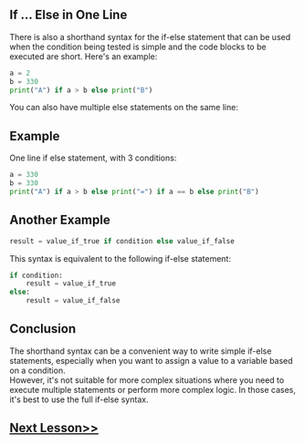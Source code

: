 ## If ... Else in One Line
There is also a shorthand syntax for the if-else statement that can be used when the condition being tested is simple and the code blocks to be executed are short. Here's an example:
```python
a = 2
b = 330
print("A") if a > b else print("B")
```

You can also have multiple else statements on the same line:

## Example
One line if else statement, with 3 conditions:
```python
a = 330
b = 330
print("A") if a > b else print("=") if a == b else print("B")
```

## Another Example
```python
result = value_if_true if condition else value_if_false

```

This syntax is equivalent to the following if-else statement:
```python
if condition:
    result = value_if_true
else:
    result = value_if_false

```
## Conclusion
The shorthand syntax can be a convenient way to write simple if-else statements, especially when you want to assign a value to a variable based on a condition. \
However, it's not suitable for more complex situations where you need to execute multiple statements or perform more complex logic. In those cases, it's best to use the full if-else syntax.
## [Next Lesson>>](https://replit.com/@codewithharry/42-Day-42-Enumerate)